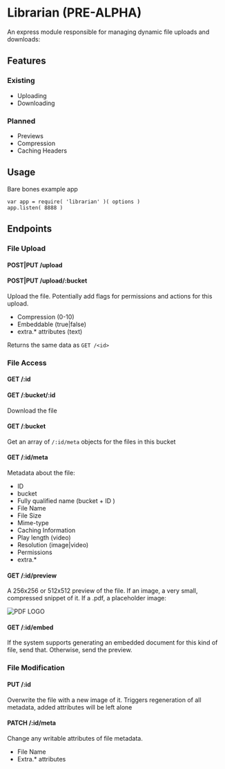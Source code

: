 # Librarian (PRE-ALPHA)

An express module responsible for managing dynamic file uploads and downloads:

## Features
### Existing
- Uploading
- Downloading

### Planned
- Previews
- Compression
- Caching Headers

## Usage

Bare bones example app
```
var app = require( 'librarian' )( options )
app.listen( 8888 )
```

## Endpoints

### File Upload

#### POST|PUT /upload
#### POST|PUT /upload/:bucket

Upload the file. Potentially add flags for permissions and actions for this upload.

- Compression (0-10)
- Embeddable (true|false)
- extra.* attributes (text)

Returns the same data as `GET /<id>`

### File Access

#### GET /:id
#### GET /:bucket/:id

Download the file

#### GET /:bucket

Get an array of `/:id/meta` objects for the files in this bucket

#### GET /:id/meta

Metadata about the file:

- ID
- bucket
- Fully qualified name (bucket + ID )
- File Name
- File Size
- Mime-type
- Caching Information
- Play length (video)
- Resolution (image|video)
- Permissions
- extra.*

#### GET /:id/preview

A 256x256 or 512x512 preview of the file.
If an image, a very small, compressed snippet of it. If a .pdf, a placeholder image:

![PDF LOGO](http://upload.wikimedia.org/wikipedia/commons/9/9b/Adobe_PDF_icon.png)

#### GET /:id/embed

If the system supports generating an embedded document for this kind of file, send that. Otherwise, send the preview.

### File Modification

#### PUT /:id

Overwrite the file with a new image of it.
Triggers regeneration of all metadata, added attributes will be left alone

#### PATCH /:id/meta
Change any writable attributes of file metadata.
- File Name
- Extra.* attributes

